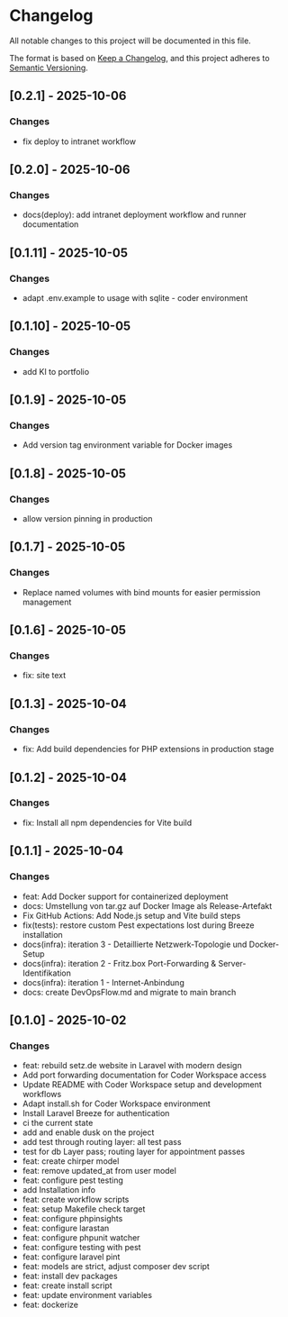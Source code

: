 # Changelog

All notable changes to this project will be documented in this file.

The format is based on [Keep a Changelog](https://keepachangelog.com/en/1.0.0/),
and this project adheres to [Semantic Versioning](https://semver.org/spec/v2.0.0.html).

## [0.2.1] - 2025-10-06

### Changes
- fix deploy to intranet workflow


## [0.2.0] - 2025-10-06

### Changes
- docs(deploy): add intranet deployment workflow and runner documentation


## [0.1.11] - 2025-10-05

### Changes
- adapt .env.example to usage with sqlite - coder environment


## [0.1.10] - 2025-10-05

### Changes
- add KI to portfolio


## [0.1.9] - 2025-10-05

### Changes
- Add version tag environment variable for Docker images


## [0.1.8] - 2025-10-05

### Changes
- allow version pinning in production


## [0.1.7] - 2025-10-05

### Changes
- Replace named volumes with bind mounts for easier permission management


## [0.1.6] - 2025-10-05

### Changes
- fix: site text


## [0.1.3] - 2025-10-04

### Changes
- fix: Add build dependencies for PHP extensions in production stage


## [0.1.2] - 2025-10-04

### Changes
- fix: Install all npm dependencies for Vite build


## [0.1.1] - 2025-10-04

### Changes
- feat: Add Docker support for containerized deployment
- docs: Umstellung von tar.gz auf Docker Image als Release-Artefakt
- Fix GitHub Actions: Add Node.js setup and Vite build steps
- fix(tests): restore custom Pest expectations lost during Breeze installation
- docs(infra): iteration 3 - Detaillierte Netzwerk-Topologie und Docker-Setup
- docs(infra): iteration 2 - Fritz.box Port-Forwarding & Server-Identifikation
- docs(infra): iteration 1 - Internet-Anbindung
- docs: create DevOpsFlow.md and migrate to main branch


## [0.1.0] - 2025-10-02

### Changes
- feat: rebuild setz.de website in Laravel with modern design
- Add port forwarding documentation for Coder Workspace access
- Update README with Coder Workspace setup and development workflows
- Adapt install.sh for Coder Workspace environment
- Install Laravel Breeze for authentication
- ci the current state
- add and enable dusk on the project
- add test through routing layer: all test pass
- test for db Layer pass; routing layer for appointment passes
- feat: create chirper model
- feat: remove updated_at from user model
- feat: configure pest testing
- add Installation info
- feat: create workflow scripts
- feat: setup Makefile check target
- feat: configure phpinsights
- feat: configure larastan
- feat: configure phpunit watcher
- feat: configure testing with pest
- feat: configure laravel pint
- feat: models are strict, adjust composer dev script
- feat: install dev packages
- feat: create install script
- feat: update environment variables
- feat: dockerize


